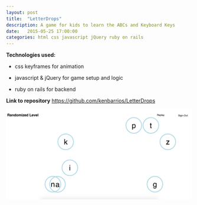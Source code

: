 ```yaml
---
layout: post
title:  "LetterDrops"
description: A game for kids to learn the ABCs and Keyboard Keys
date:   2015-05-25 17:00:00
categories: html css javascript jQuery ruby on rails
---
```


**Technologies used:**

- css keyframes for animation

- javascript & jQuery for game setup and logic

- ruby on rails for backend


**Link to repository**
<a href="https://github.com/kenbarrios/LetterDrops" target="_blank">https://github.com/kenbarrios/LetterDrops</a>

<img src="/images/letterDrops1.jpg">
